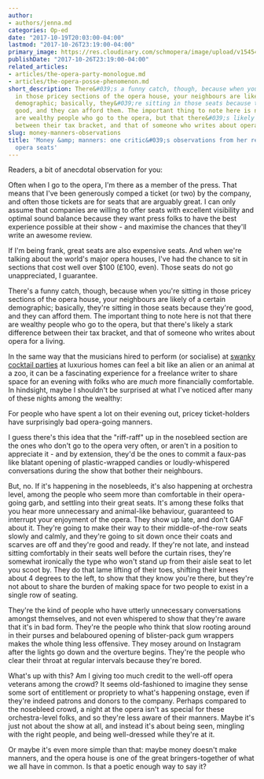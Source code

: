 ```yaml
---
author:
- authors/jenna.md
categories: Op-ed
date: "2017-10-19T20:03:00-04:00"
lastmod: "2017-10-26T23:19:00-04:00"
primary_image: https://res.cloudinary.com/schmopera/image/upload/v1545409169/media/webhook-uploads/1508859269872/2017-10-24---Rich.jpg.jpg
publishDate: "2017-10-26T23:19:00-04:00"
related_articles:
- articles/the-opera-party-monologue.md
- articles/the-opera-posse-phenomenon.md
short_description: There&#039;s a funny catch, though, because when you&#039;re sitting
  in those pricey sections of the opera house, your neighbours are likely of a certain
  demographic; basically, they&#039;re sitting in those seats because they&#039;re
  good, and they can afford them. The important thing to note here is not that there
  are wealthy people who go to the opera, but that there&#039;s likely a stark difference
  between their tax bracket, and that of someone who writes about opera for a living.
slug: money-manners-observations
title: 'Money &amp; manners: one critic&#039;s observations from her really great
  opera seats'
---
```


Readers, a bit of anecdotal observation for you:

Often when I go to the opera, I'm there as a member of the press. That means that I've been generously comped a ticket (or two) by the company, and often those tickets are for seats that are arguably great. I can only assume that companies are willing to offer seats with excellent visibility and optimal sound balance because they want press folks to have the best experience possible at their show - and maximise the chances that they'll write an awesome review.

If I'm being frank, great seats are also expensive seats. And when we're talking about the world's major opera houses, I've had the chance to sit in sections that cost well over $100 (£100, even). Those seats do not go unappreciated, I guarantee.

There's a funny catch, though, because when you're sitting in those pricey sections of the opera house, your neighbours are likely of a certain demographic; basically, they're sitting in those seats because they're good, and they can afford them. The important thing to note here is not that there are wealthy people who go to the opera, but that there's likely a stark difference between their tax bracket, and that of someone who writes about opera for a living.

In the same way that the musicians hired to perform (or socialise) at [swanky cocktail parties](/the-opera-party-monologue/) at luxurious homes can feel a bit like an alien or an animal at a zoo, it can be a fascinating experience for a freelance writer to share space for an evening with folks who are *much* more financially comfortable. In hindsight, maybe I shouldn't be surprised at what I've noticed after many of these nights among the wealthy:

For people who have spent a lot on their evening out, pricey ticket-holders have surprisingly bad opera-going manners.

I guess there's this idea that the "riff-raff" up in the nosebleed section are the ones who don't go to the opera very often, or aren't in a position to appreciate it - and by extension, they'd be the ones to commit a faux-pas like blatant opening of plastic-wrapped candies or loudly-whispered conversations during the show that bother their neighbours.

But, no. If it's happening in the nosebleeds, it's also happening at orchestra level, among the people who seem more than comfortable in their opera-going garb, and settling into their great seats. It's among these folks that you hear more unnecessary and animal-like behaviour, guaranteed to interrupt your enjoyment of the opera. They show up late, and don't GAF about it. They're going to make their way to their middle-of-the-row seats slowly and calmly, and they're going to sit down once their coats and scarves are off and they're good and ready. If they're not late, and instead sitting comfortably in their seats well before the curtain rises, they're somewhat ironically the type who won't stand up from their aisle seat to let you scoot by. They do that lame lifting of their toes, shifting their knees about 4 degrees to the left, to show that they know you're there, but they're not about to share the burden of making space for two people to exist in a single row of seating.

They're the kind of people who have utterly unnecessary conversations amongst themselves, and not even whispered to show that they're aware that it's in bad form. They're the people who think that slow rooting around in their purses and belaboured opening of blister-pack gum wrappers makes the whole thing less offensive. They mosey around on Instagram after the lights go down and the overture begins. They're the people who clear their throat at regular intervals because they're bored.

What's up with this? Am I giving too much credit to the well-off opera veterans among the crowd? It seems old-fashioned to imagine they sense some sort of entitlement or propriety to what's happening onstage, even if they're indeed patrons and donors to the company. Perhaps compared to the nosebleed crowd, a night at the opera isn't as special for these orchestra-level folks, and so they're less aware of their manners. Maybe it's just not about the show at all, and instead it's about being seen, mingling with the right people, and being well-dressed while they're at it.

Or maybe it's even more simple than that: maybe money doesn't make manners, and the opera house is one of the great bringers-together of what we all have in common. Is that a poetic enough way to say it?
